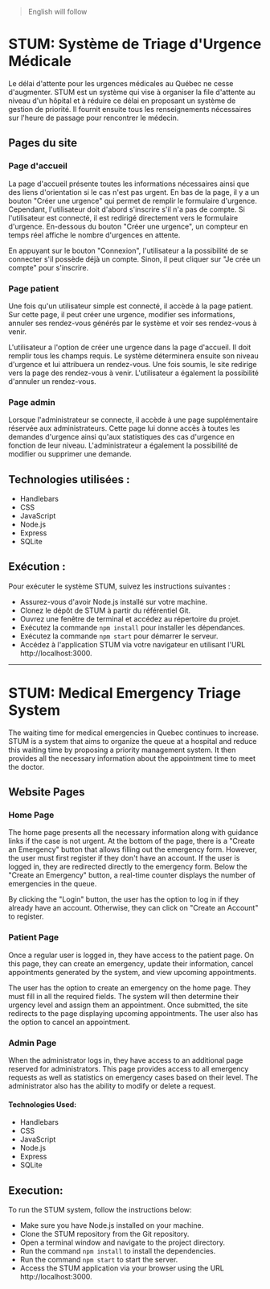 > English will follow 

# STUM: Système de Triage d'Urgence Médicale
Le délai d'attente pour les urgences médicales au Québec ne cesse d'augmenter. STUM est un système qui vise à organiser la file d'attente au niveau d'un hôpital et à réduire ce délai en proposant un système de gestion de priorité. Il fournit ensuite tous les renseignements nécessaires sur l'heure de passage pour rencontrer le médecin.

## Pages du site
### Page d'accueil
La page d'accueil présente toutes les informations nécessaires ainsi que des liens d'orientation si le cas n'est pas urgent. En bas de la page, il y a un bouton "Créer une urgence" qui permet de remplir le formulaire d'urgence. Cependant, l'utilisateur doit d'abord s'inscrire s'il n'a pas de compte. Si l'utilisateur est connecté, il est redirigé directement vers le formulaire d'urgence. En-dessous du bouton "Créer une urgence", un compteur en temps réel affiche le nombre d'urgences en attente.

En appuyant sur le bouton "Connexion", l'utilisateur a la possibilité de se connecter s'il possède déjà un compte. Sinon, il peut cliquer sur "Je crée un compte" pour s'inscrire.

### Page patient
Une fois qu'un utilisateur simple est connecté, il accède à la page patient. Sur cette page, il peut créer une urgence, modifier ses informations, annuler ses rendez-vous générés par le système et voir ses rendez-vous à venir.

L'utilisateur a l'option de créer une urgence dans la page d'accueil. Il doit remplir tous les champs requis. Le système déterminera ensuite son niveau d'urgence et lui attribuera un rendez-vous. Une fois soumis, le site redirige vers la page des rendez-vous à venir. L'utilisateur a également la possibilité d'annuler un rendez-vous.

### Page admin
Lorsque l'administrateur se connecte, il accède à une page supplémentaire réservée aux administrateurs. Cette page lui donne accès à toutes les demandes d'urgence ainsi qu'aux statistiques des cas d'urgence en fonction de leur niveau. L'administrateur a également la possibilité de modifier ou supprimer une demande.

## Technologies utilisées :
- Handlebars
- CSS
- JavaScript
- Node.js
- Express
- SQLite

## Exécution :
Pour exécuter le système STUM, suivez les instructions suivantes :

- Assurez-vous d'avoir Node.js installé sur votre machine.
- Clonez le dépôt de STUM à partir du référentiel Git.
- Ouvrez une fenêtre de terminal et accédez au répertoire du projet.
- Exécutez la commande `npm install` pour installer les dépendances.
- Exécutez la commande `npm start` pour démarrer le serveur.
- Accédez à l'application STUM via votre navigateur en utilisant l'URL http://localhost:3000.

*****************************************************************

# STUM: Medical Emergency Triage System
The waiting time for medical emergencies in Quebec continues to increase. STUM is a system that aims to organize the queue at a hospital and reduce this waiting time by proposing a priority management system. It then provides all the necessary information about the appointment time to meet the doctor.

## Website Pages
### Home Page
The home page presents all the necessary information along with guidance links if the case is not urgent. At the bottom of the page, there is a "Create an Emergency" button that allows filling out the emergency form. However, the user must first register if they don't have an account. If the user is logged in, they are redirected directly to the emergency form. Below the "Create an Emergency" button, a real-time counter displays the number of emergencies in the queue.

By clicking the "Login" button, the user has the option to log in if they already have an account. Otherwise, they can click on "Create an Account" to register.

### Patient Page
Once a regular user is logged in, they have access to the patient page. On this page, they can create an emergency, update their information, cancel appointments generated by the system, and view upcoming appointments.

The user has the option to create an emergency on the home page. They must fill in all the required fields. The system will then determine their urgency level and assign them an appointment. Once submitted, the site redirects to the page displaying upcoming appointments. The user also has the option to cancel an appointment.

### Admin Page
When the administrator logs in, they have access to an additional page reserved for administrators. This page provides access to all emergency requests as well as statistics on emergency cases based on their level. The administrator also has the ability to modify or delete a request.

#### Technologies Used:
- Handlebars
- CSS
- JavaScript
- Node.js
- Express
- SQLite

## Execution:
To run the STUM system, follow the instructions below:

- Make sure you have Node.js installed on your machine.
- Clone the STUM repository from the Git repository.
- Open a terminal window and navigate to the project directory.
- Run the command `npm install` to install the dependencies.
- Run the command `npm start` to start the server.
- Access the STUM application via your browser using the URL http://localhost:3000.

